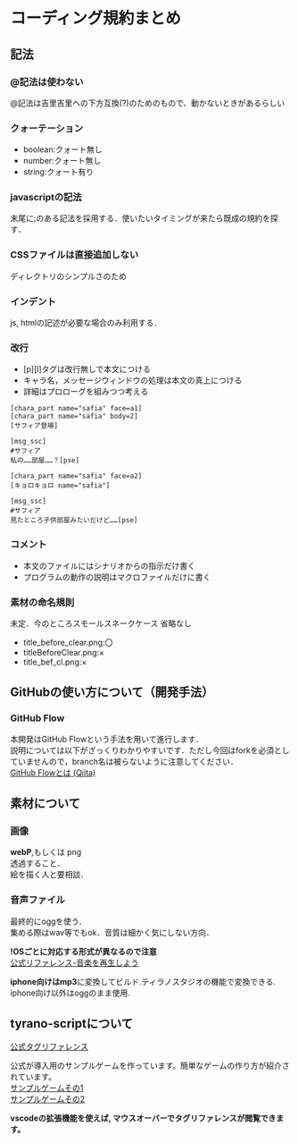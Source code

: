 # コーディング規約まとめ

## 記法

### @記法は使わない

@記法は吉里吉里への下方互換(?)のためのもので、動かないときがあるらしい

### クォーテーション

- boolean:クォート無し
- number:クォート無し
- string:クォート有り

### javascriptの記法

末尾に;のある記法を採用する．使いたいタイミングが来たら既成の規約を探す．

### CSSファイルは直接追加しない

ディレクトリのシンプルさのため

### インデント

js, htmlの記述が必要な場合のみ利用する．

### 改行

- [p][l]タグは改行無しで本文につける
- キャラ名，メッセージウィンドウの処理は本文の真上につける
- 詳細はプロローグを組みつつ考える

```json:コード例
[chara_part name="safia" face=a1]
[chara_part name="safia" body=2]
[サフィア登場]

[msg_ssc]
#サフィア
私の……部屋……？[pse]

[chara_part name="safia" face=a2]
[キョロキョロ name="safia"]

[msg_ssc]
#サフィア
見たところ子供部屋みたいだけど……[pse]
```

### コメント

- 本文のファイルにはシナリオからの指示だけ書く
- プログラムの動作の説明はマクロファイルだけに書く

### 素材の命名規則

未定．今のところスモールスネークケース 省略なし

- title_before_clear.png:〇
- titleBeforeClear.png:×
- title_bef_cl.png:×

## GitHubの使い方について（開発手法）

### GitHub Flow

本開発はGitHub Flowという手法を用いて進行します．  
説明については以下がざっくりわかりやすいです．ただし今回はforkを必須としていませんので，branch名は被らないように注意してください．  
[GitHub Flowとは (Qiita)](https://qiita.com/tatane616/items/aec00cdc1b659761cf88)

## 素材について

### 画像

**webP**,もしくは png  
透過すること．  
絵を描く人と要相談．

### 音声ファイル

最終的にoggを使う．  
集める際はwav等でもok．音質は細かく気にしない方向．

**!OSごとに対応する形式が異なるので注意**  
[公式リファレンス-音楽を再生しよう](https://tyrano.jp/usage/tutorial/bgm)  

**iphone向けはmp3**に変換してビルド.ティラノスタジオの機能で変換できる.  
iphone向け以外はoggのまま使用.  

## tyrano-scriptについて

[公式タグリファレンス](https://tyrano.jp/tag)  

公式が導入用のサンプルゲームを作っています。簡単なゲームの作り方が紹介されています。  
[サンプルゲームその1](https://tyrano.jp/demogame/tech_samples_1_v5/index.html)  
[サンプルゲームその2](https://tyrano.jp/demogame/tech_samples_2_v5/index.html)  

**vscodeの拡張機能を使えば, マウスオーバーでタグリファレンスが閲覧できます。**

